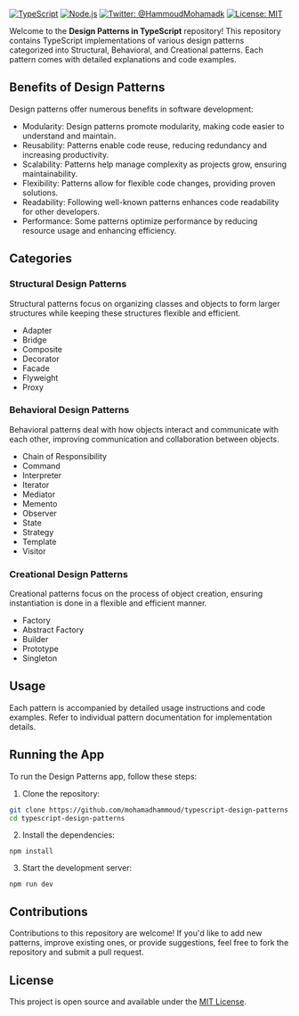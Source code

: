 [![TypeScript](https://img.shields.io/badge/TypeScript-4.4.4-blue)](https://www.typescriptlang.org/)
[![Node.js](https://img.shields.io/badge/Node.js-18.x-green)](https://nodejs.org/)
[![Twitter: @HammoudMohamadk](https://img.shields.io/twitter/follow/HammoudMohamadk.svg?style=social)](https://twitter.com/HammoudMohamadk)
[![License: MIT](https://img.shields.io/badge/License-MIT-green.svg)](https://opensource.org/licenses/MIT)

Welcome to the **Design Patterns in TypeScript** repository! This repository contains TypeScript implementations of various design patterns categorized into Structural, Behavioral, and Creational patterns. Each pattern comes with detailed explanations and code examples.

## Benefits of Design Patterns

Design patterns offer numerous benefits in software development:

- Modularity: Design patterns promote modularity, making code easier to understand and maintain.
- Reusability: Patterns enable code reuse, reducing redundancy and increasing productivity.
- Scalability: Patterns help manage complexity as projects grow, ensuring maintainability.
- Flexibility: Patterns allow for flexible code changes, providing proven solutions.
- Readability: Following well-known patterns enhances code readability for other developers.
- Performance: Some patterns optimize performance by reducing resource usage and enhancing efficiency.

## Categories

### Structural Design Patterns

Structural patterns focus on organizing classes and objects to form larger structures while keeping these structures flexible and efficient.

- Adapter
- Bridge
- Composite
- Decorator
- Facade
- Flyweight
- Proxy

### Behavioral Design Patterns

Behavioral patterns deal with how objects interact and communicate with each other, improving communication and collaboration between objects.

- Chain of Responsibility
- Command
- Interpreter
- Iterator
- Mediator
- Memento
- Observer
- State
- Strategy
- Template
- Visitor

### Creational Design Patterns

Creational patterns focus on the process of object creation, ensuring instantiation is done in a flexible and efficient manner.

- Factory
- Abstract Factory
- Builder
- Prototype
- Singleton

## Usage

Each pattern is accompanied by detailed usage instructions and code examples. Refer to individual pattern documentation for implementation details.

## Running the App

To run the Design Patterns app, follow these steps:

1. Clone the repository:

```bash
git clone https://github.com/mohamadhammoud/typescript-design-patterns.git
cd typescript-design-patterns

```

2.  Install the dependencies:

```
npm install
```

3.  Start the development server:

```
npm run dev
```

## Contributions

Contributions to this repository are welcome! If you'd like to add new patterns, improve existing ones, or provide suggestions, feel free to fork the repository and submit a pull request.

## License

This project is open source and available under the [MIT License](https://opensource.org/licenses/MIT).
